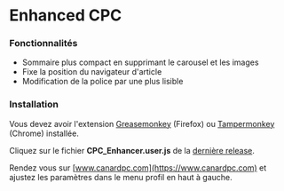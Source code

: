 # Enhanced CPC

### Fonctionnalités

- Sommaire plus compact en supprimant le carousel et les images
- Fixe la position du navigateur d'article
- Modification de la police par une plus lisible

### Installation

Vous devez avoir l'extension [Greasemonkey](https://addons.mozilla.org/fr/firefox/addon/greasemonkey/) (Firefox) ou [Tampermonkey](https://chrome.google.com/webstore/detail/tampermonkey/dhdgffkkebhmkfjojejmpbldmpobfkfo) (Chrome) installée.

Cliquez sur le fichier **CPC_Enhancer.user.js** de la [dernière release](https://github.com/bastien09/Enhanced_CPC/releases/latest).

Rendez vous sur [www.canardpc.com](https://www.canardpc.com) et ajustez les paramètres dans le menu profil en haut à gauche.
